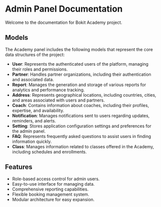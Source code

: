 # Admin Panel Documentation

Welcome to the documentation for Bokit Academy project.

## Models
The Academy panel includes the following models that represent the core data structures of the project:

- **User**: Represents the authenticated users of the platform, managing their roles and permissions.
- **Partner**: Handles partner organizations, including their authentication and associated data.
- **Report**: Manages the generation and storage of various reports for analytics and performance tracking.
- **Address**: Represents geographical locations, including countries, cities, and areas associated with users and partners.
- **Coach**: Contains information about coaches, including their profiles, expertise, and availability.
- **Notification**: Manages notifications sent to users regarding updates, reminders, and alerts.
- **Setting**: Stores application configuration settings and preferences for the admin panel.
- **FAQ**: Represents frequently asked questions to assist users in finding information quickly.
- **Class**: Manages information related to classes offered in the Academy, including schedules and enrollments.


## Features
- Role-based access control for admin users.
- Easy-to-use interface for managing data.
- Comprehensive reporting capabilities.
- Flexible booking management system.
- Modular architecture for easy expansion.


